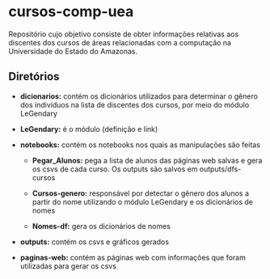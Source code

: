 # cursos-comp-uea
Repositório cujo objetivo consiste de obter informações relativas aos discentes dos cursos de áreas relacionadas com a computação na Universidade do Estado do Amazonas.

## Diretórios

* **dicionarios:** contém os dicionários utilizados para determinar o gênero dos indivíduos na lista de discentes dos cursos, por meio do módulo LeGendary

* **LeGendary:** é o módulo (definição e link)

* **notebooks:** contém os notebooks nos quais as manipulações são feitas

   - **Pegar_Alunos:** pega a lista de alunos das páginas web salvas e gera os csvs de cada curso. Os outputs são salvos em outputs/dfs-cursos

   - **Cursos-genero:** responsável por detectar o gênero dos alunos a partir do nome utilizando o módulo LeGendary e os dicionários de nomes

   - **Nomes-df:** gera os dicionários de nomes

* **outputs:** contém os csvs e gráficos gerados

* **paginas-web:** contém as páginas web com informações que foram utilizadas para gerar os csvs


